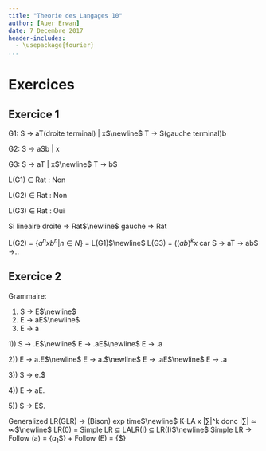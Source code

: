 ```yaml
---
title: "Theorie des Langages 10"
author: [Auer Erwan]
date: 7 Decembre 2017
header-includes:
  - \usepackage{fourier}
...
```


# Exercices

## Exercice 1

G1: S -> aT(droite terminal) | x$\newline$
    T -> S(gauche terminal)b

G2: S -> aSb | x

G3: S -> aT | x$\newline$
    T -> bS

L(G1) $\in$ Rat : Non

L(G2) $\in$ Rat : Non

L(G3) $\in$ Rat : Oui

Si lineaire droite $\Rightarrow$ Rat$\newline$
            gauche $\Rightarrow$ Rat

L(G2) = {$a^nxb^n | n \in N$} = L(G1)$\newline$
L(G3) = ($(ab)^kx$ car S -> aT -> abS ->..

## Exercice 2

Grammaire:
1) S -> E$\newline$
2) E -> aE$\newline$
3) E -> a

1)) S -> .E$\newline$
    E -> .aE$\newline$
    E -> .a

2)) E -> a.E$\newline$
    E -> a.$\newline$
    E -> .aE$\newline$
    E -> .a

3)) S -> e.\$

4)) E -> aE.

5)) S -> E$.

Generalized LR(GLR) -> (Bison) exp time$\newline$
K-LA x |$\sum$|^k donc |$\sum$| $\simeq$ $\infty$$\newline$
LR(0) = Simple LR $\subseteq$ LALR(I) $\subseteq$ LR(I)$\newline$
Simple LR -> Follow (a) = {$a_1$\$} + Follow (E) = {$}
